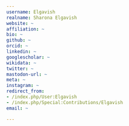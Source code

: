 ```yaml
---
username: Elgavish
realname: Sharona Elgavish
website: ~
affiliation: ~
bio: ~
github: ~
orcid: ~
linkedin: ~
googlescholar: ~
wikidata: ~
twitter: ~
mastodon-url: ~
meta: ~
instagram: ~
redirect_from:
- /index.php/User:Elgavish
- /index.php/Special:Contributions/Elgavish
email: ~

---
```

